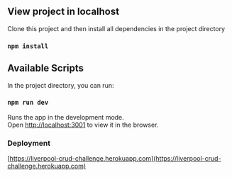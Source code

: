 ## View project in localhost

Clone this project and then install all dependencies in the project directory

### `npm install`

## Available Scripts

In the project directory, you can run:

### `npm run dev`

Runs the app in the development mode.<br>
Open [http://localhost:3001](http://localhost:3001) to view it in the browser.


### Deployment
[https://liverpool-crud-challenge.herokuapp.com](https://liverpool-crud-challenge.herokuapp.com)